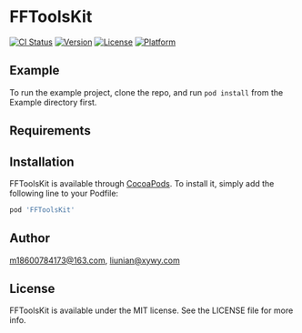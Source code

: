 # FFToolsKit

[![CI Status](https://img.shields.io/travis/m18600784173@163.com/FFToolsKit.svg?style=flat)](https://travis-ci.org/m18600784173@163.com/FFToolsKit)
[![Version](https://img.shields.io/cocoapods/v/FFToolsKit.svg?style=flat)](https://cocoapods.org/pods/FFToolsKit)
[![License](https://img.shields.io/cocoapods/l/FFToolsKit.svg?style=flat)](https://cocoapods.org/pods/FFToolsKit)
[![Platform](https://img.shields.io/cocoapods/p/FFToolsKit.svg?style=flat)](https://cocoapods.org/pods/FFToolsKit)

## Example

To run the example project, clone the repo, and run `pod install` from the Example directory first.

## Requirements

## Installation

FFToolsKit is available through [CocoaPods](https://cocoapods.org). To install
it, simply add the following line to your Podfile:

```ruby
pod 'FFToolsKit'
```

## Author

m18600784173@163.com, liunian@xywy.com

## License

FFToolsKit is available under the MIT license. See the LICENSE file for more info.
